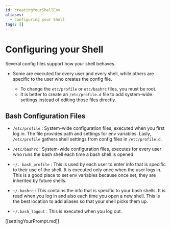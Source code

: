 ```yaml
---
id: creatingYourShellEnv
aliases:
  - Configuring your Shell
tags: []
---
```


# Configuring your Shell

Several config files support how your shell behaves.

- Some are executed for every user and every shell, while others are specific to
  the user who creates the config file.

   - To change the `etc/profile` or `etc/bashrc` files, you must be root.
   - It is better to create an `/etc/profile.d` file to add system-wide settings
     instead of editing those files directly.

## Bash Configuration Files

- `/etc/profile`  : System-wide configuration files, executed when you first
    log in. The file provides path and settings for env variables. Lasly,
    `/etc/profile` gathers shell settings from config files in `/etc/profile.d`.

- `/etc/bashrc`  : System-wide configuration files, executes for every user who
  runs the bash shell each time a bash shell is opened.

- `~/.
bash_profile` : This is used by each user to enter info that is specific to
their use of the shell. It is executed only once when the user logs in. This is
a good place to set env variables because once set, they are inherited by future
shells.

- `~/.bashrc` : This contains the info that is specific to your bash shells. It
  is read when you log in and also each time you open a new shell. This is the
  best location to add aliases so that your shell picks them up.

- `~/.bash_logout` : This is executed when you log out.

[[settingYourPrompt.md]]
